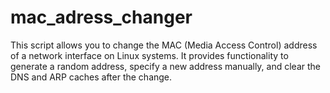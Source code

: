 # mac_adress_changer
This script allows you to change the MAC (Media Access Control) address of a network interface on Linux systems. It provides functionality to generate a random address, specify a new address manually, and clear the DNS and ARP caches after the change.
